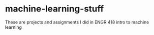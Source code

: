 # machine-learning-stuff
These are projects and assignments I did in ENGR 418 intro to machine learning
